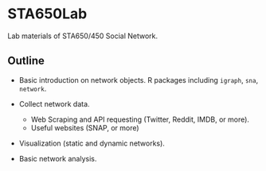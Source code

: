 # STA650Lab
Lab materials of STA650/450 Social Network.


## Outline

- Basic introduction on network objects. R packages including `igraph`, `sna`, `network`.

- Collect network data. 
  - Web Scraping and API requesting (Twitter, Reddit, IMDB, or more).
  - Useful websites (SNAP, or more)
  
  
- Visualization (static and dynamic networks).

- Basic network analysis.

